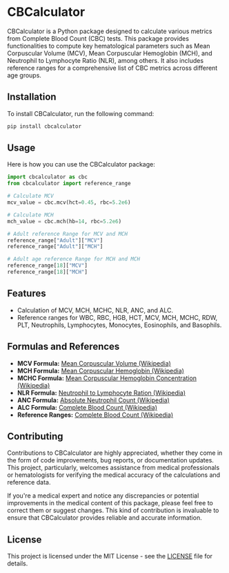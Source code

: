 # CBCalculator
CBCalculator is a Python package designed to calculate various metrics from Complete Blood Count (CBC) tests. This package provides functionalities to compute key hematological parameters such as Mean Corpuscular Volume (MCV), Mean Corpuscular Hemoglobin (MCH), and Neutrophil to Lymphocyte Ratio (NLR), among others. It also includes reference ranges for a comprehensive list of CBC metrics across different age groups.

## Installation
To install CBCalculator, run the following command:

```bash
pip install cbcalculator
```

## Usage
Here is how you can use the CBCalculator package:

```python
import cbcalculator as cbc
from cbcalculator import reference_range

# Calculate MCV
mcv_value = cbc.mcv(hct=0.45, rbc=5.2e6)

# Calculate MCH
mch_value = cbc.mch(hb=14, rbc=5.2e6)

# Adult reference Range for MCV and MCH
reference_range["Adult"]["MCV"]
reference_range["Adult"]["MCH"]

# Adult age reference Range for MCH and MCH
reference_range[18]["MCV"]
reference_range[18]["MCH"]
```

## Features
- Calculation of MCV, MCH, MCHC, NLR, ANC, and ALC.
- Reference ranges for WBC, RBC, HGB, HCT, MCV, MCH, MCHC, RDW, PLT, Neutrophils, Lymphocytes, Monocytes, Eosinophils, and Basophils.

## Formulas and References
- **MCV Formula:** [Mean Corpuscular Volume (Wikipedia)](https://en.wikipedia.org/wiki/Mean_corpuscular_volume)
- **MCH Formula:** [Mean Corpuscular Hemoglobin (Wikipedia)](https://en.wikipedia.org/wiki/Mean_corpuscular_hemoglobin)
- **MCHC Formula:** [Mean Corpuscular Hemoglobin Concentration (Wikipedia)](https://en.wikipedia.org/wiki/Mean_corpuscular_hemoglobin_concentration)
- **NLR Formula:** [Neutrophil to Lymphocyte Ration (Wikipedia)](https://en.wikipedia.org/wiki/Neutrophil_to_lymphocyte_ratio)
- **ANC Formula:** [Absolute Neutrophil Count (Wikipedia)](https://en.wikipedia.org/wiki/Absolute_neutrophil_count)
- **ALC Formula:** [Complete Blood Count (Wikipedia)](https://en.wikipedia.org/wiki/Complete_blood_count)
- **Reference Ranges:** [Complete Blood Count (Wikipedia)](https://en.wikipedia.org/wiki/Complete_blood_count)

## Contributing
Contributions to CBCalculator are highly appreciated, whether they come in the form of code improvements, bug reports, or documentation updates. This project, particularly, welcomes assistance from medical professionals or hematologists for verifying the medical accuracy of the calculations and reference data.

If you're a medical expert and notice any discrepancies or potential improvements in the medical content of this package, please feel free to correct them or suggest changes. This kind of contribution is invaluable to ensure that CBCalculator provides reliable and accurate information.

## License
This project is licensed under the MIT License - see the [LICENSE](LICENSE) file for details.
